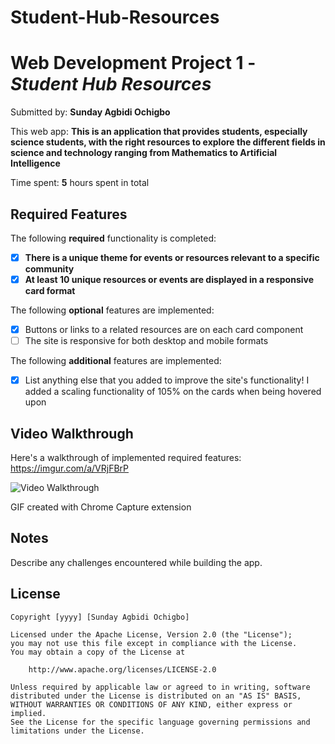 # Student-Hub-Resources
# Web Development Project 1 - *Student Hub Resources*

Submitted by: **Sunday Agbidi Ochigbo**

This web app: **This is an application that provides students, especially science students, with the right resources to explore the different fields in science and 
technology ranging from Mathematics to Artificial Intelligence**

Time spent: **5** hours spent in total

## Required Features

The following **required** functionality is completed:

- [x] **There is a unique theme for events or resources relevant to a specific community**
- [x] **At least 10 unique resources or events are displayed in a responsive card format**

The following **optional** features are implemented:

- [x] Buttons or links to a related resources are on each card component
- [ ] The site is responsive for both desktop and mobile formats

The following **additional** features are implemented:

* [x] List anything else that you added to improve the site's functionality!
      I added a scaling functionality of 105% on the cards when being hovered upon

## Video Walkthrough

Here's a walkthrough of implemented required features:
https://imgur.com/a/VRjFBrP

<img src=https://imgur.com/a/VRjFBrP title='Video Walkthrough' width='' alt='Video Walkthrough' />

<!-- Replace this with whatever GIF tool you used! -->
GIF created with Chrome Capture extension  
<!-- Recommended tools:
[Kap](https://getkap.co/) for macOS
[ScreenToGif](https://www.screentogif.com/) for Windows
[peek](https://github.com/phw/peek) for Linux. -->

## Notes

Describe any challenges encountered while building the app.

## License

    Copyright [yyyy] [Sunday Agbidi Ochigbo]

    Licensed under the Apache License, Version 2.0 (the "License");
    you may not use this file except in compliance with the License.
    You may obtain a copy of the License at

        http://www.apache.org/licenses/LICENSE-2.0

    Unless required by applicable law or agreed to in writing, software
    distributed under the License is distributed on an "AS IS" BASIS,
    WITHOUT WARRANTIES OR CONDITIONS OF ANY KIND, either express or implied.
    See the License for the specific language governing permissions and
    limitations under the License.
